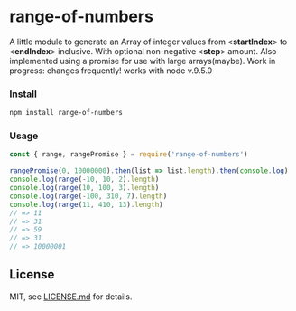 # range-of-numbers
A little module to generate an Array of integer values from <**startIndex**> to <**endIndex**> inclusive. With optional non-negative <**step**> amount. Also implemented using a promise for use with large arrays(maybe). Work in progress: changes frequently! works with node v.9.5.0


### Install
```bash
npm install range-of-numbers
```
### Usage
```js
const { range, rangePromise } = require('range-of-numbers')

rangePromise(0, 10000000).then(list => list.length).then(console.log)
console.log(range(-10, 10, 2).length)
console.log(range(10, 100, 3).length)
console.log(range(-100, 310, 7).length)
console.log(range(11, 410, 13).length)
// => 11
// => 31
// => 59
// => 31
// => 10000001
```
## License
MIT, see [LICENSE.md](http://github.com/endziu/range-of-numbers/blob/master/LICENSE.md) for details.